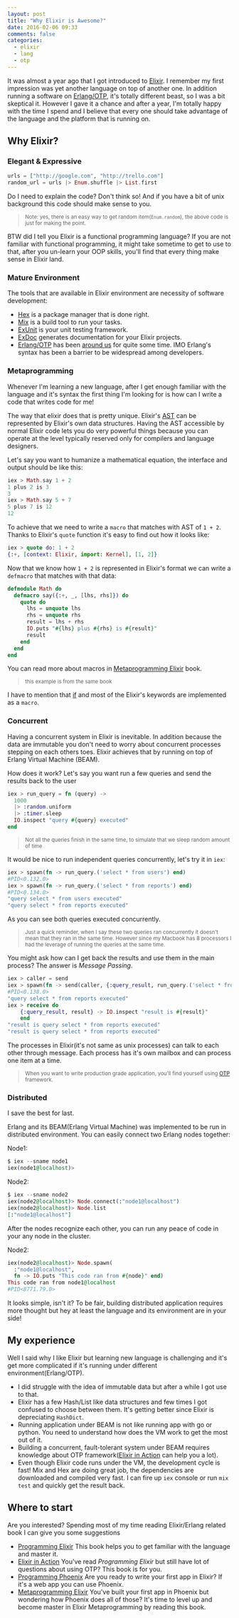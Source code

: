 ```yaml
---
layout: post
title: "Why Elixir is Awesome?"
date: 2016-02-06 09:33
comments: false
categories:
  - elixir
  - lang
  - otp
---
```


It was almost a year ago that I got introduced to [Elixir](http://elixir-lang.org).
I remember my first impression was yet another language on top of another one.
In addition running a software on [Erlang/OTP](http://www.erlang.org/), it's totally different beast,
so I was a bit skeptical it. However I gave it a chance and after a year,
I'm totally happy with the time I spend and
I believe that every one should take advantage of the language and the platform that is running on.


## Why Elixir?

<!-- more -->
### Elegant & Expressive

```elixir
urls = ["http://google.com", "http://trello.com"]
random_url = urls |> Enum.shuffle |> List.first
```

Do I need to explain the code? Don't think so!
And if you have a bit of unix background this code should make sense to you.

> <small>Note: yes, there is an easy way to get random item(`Enum.random`), the above code is just for making the point.</small>

BTW did I tell you Elixir is a functional programming language?
If you are not familiar with functional programming, it might take sometime to get to use
to that, after you un-learn your OOP skills, you'll find that every thing make sense in Elixir land.

### Mature Environment
The tools that are available in Elixir environment are necessity of software development:

* [Hex](https://hex.pm/) is a package manager that is done right.
* [Mix](http://elixir-lang.org/docs/stable/mix/Mix.html) is a build tool to run your tasks.
* [ExUnit](http://elixir-lang.org/docs/stable/ex_unit/ExUnit.html) is your unit testing framework.
* [ExDoc](https://github.com/elixir-lang/ex_doc) generates documentation for your Elixir projects.
* [Erlang/OTP](https://www.erlang.org/) has been [around us](https://www.quora.com/Which-companies-use-the-Erlang-language) for quite some time. IMO Erlang's syntax has been a barrier to be widespread among developers.


### Metaprogramming
Whenever I'm learning a new language, after I get enough familiar with the language and it's syntax the first thing
I'm looking for is how can I write a code that writes code for me!

The way that elixir does that is pretty unique. Elixir's
[AST](https://en.wikipedia.org/wiki/Abstract_syntax_tree) can be represented by Elixir's own data
structures. Having the AST accessible by normal Elixir code lets you do very powerful
things because you can operate at the level typically reserved only for compilers and language designers.

Let's say you want to humanize a mathematical equation, the interface and output should be like this:

```elixir
iex > Math.say 1 + 2
1 plus 2 is 3
3
iex > Math.say 5 + 7
5 plus 7 is 12
12
```

To achieve that we need to write a `macro` that matches with AST of `1 + 2`.
Thanks to Elixir's `quote` function it's easy to find out how it looks like:

```elixir
iex > quote do: 1 + 2
{:+, [context: Elixir, import: Kernel], [1, 2]}
```

Now that we know how `1 + 2` is represented in Elixir's format we can write a `defmacro` that
matches with that data:

```elixir
defmodule Math do
  defmacro say({:+, _, [lhs, rhs]}) do
    quote do
      lhs = unquote lhs
      rhs = unquote rhs
      result = lhs + rhs
      IO.puts "#{lhs} plus #{rhs} is #{result}"
      result
    end
  end
end
```

You can read more about macros in
[Metaprogramming Elixir](https://pragprog.com/book/cmelixir/metaprogramming-elixir) book.

> <small>this example is from the same book</small>

I have to mention that
[if](http://elixir-lang.org/docs/master/elixir/Kernel.html#if/2) and most of the Elixir's keywords
are implemented as a `macro`.

### Concurrent
Having a concurrent system in Elixir is inevitable. In addition because the data
are immutable you don't need to worry about concurrent processes stepping on each others toes.
Elixir achieves that by running on top of Erlang Virtual Machine (BEAM).

How does it work? Let's say you want run a few queries and send the results back to the user

```elixir
iex > run_query = fn (query) ->
  1000
  |> :random.uniform
  |> :timer.sleep
  IO.inspect "query #{query} executed"
end
```
> <small> Not all the queries finish in the same time, to simulate that we sleep random amount of time</small>

It would be nice to run independent queries concurrently, let's try it in `iex`:

```elixir
iex > spawn(fn -> run_query.('select * from users') end)
#PID<0.132.0>
iex > spawn(fn -> run_query.('select * from reports') end)
#PID<0.134.0>
"query select * from users executed"
"query select * from reports executed"
```

As you can see both queries executed concurrently.
> <small>Just a quick reminder, when I say these two queries ran concurrently it doesn't mean that they ran in the same time.
> However since my Macbook has 8 processors I had the leverage of running the queries at the same time.</small>

You might ask how can I get back the results and use them in the main process? The answer is *Message Passing*.

```elixir
iex > caller = send
iex > spawn(fn -> send(caller, {:query_result, run_query.('select * from reports')}) end)
#PID<0.138.0>
"query select * from reports executed"
iex > receive do
    {:query_result, result} -> IO.inspect "result is #{result}"
    end
"result is query select * from reports executed"
"result is query select * from reports executed"
```

The processes in Elixir(it's not same as unix processes) can talk to each other through message.
Each process has it's own mailbox and can process one item at a time.

> <small> When you want to write production grade application, you'll find yourself using
> [OTP](https://en.wikipedia.org/wiki/Open_Telecom_Platform) framework.</small>

### Distributed
I save the best for last.

Erlang and its BEAM(Erlang Virtual Machine) was implemented to be run in distributed environment.
You can easily connect two Erlang nodes together:

Node1:
```elixir
$ iex --sname node1
iex(node1@localhost)>
```

Node2:
```elixir
$ iex --sname node2
iex(node2@localhost)> Node.connect(:"node1@localhost")
iex(node2@localhost)> Node.list
[:"node1@localhost"]
```

After the nodes recognize each other,
you can run any peace of code in your any node in the cluster.

Node2:
```elixir
iex(node2@localhost)> Node.spawn(
  :"node1@localhost",
  fn -> IO.puts "This code ran from #{node}" end)
This code ran from node1@localhost
#PID<8771.79.0>
```

It looks simple, isn't it? To be fair, building distributed application requires
more thought but hey at least the language and its environment are in your side!

## My experience

Well I said why I like Elixir but learning new language is challenging and it's get
more complicated if it's running under different environment(Erlang/OTP).

* I did struggle with the idea of immutable data but after a while I got use to that.
* Elixir has a few Hash/List like data structures and few times I got confused to choose between them. It's getting better since Elixir is depreciating `HashDict`.
* Running application under BEAM is not like running app with go or python. You need to understand how does the VM work to get the most out of it.
* Building a concurrent, fault-tolerant system under BEAM requires knowledge about OTP framework([Elixir in Action](https://www.manning.com/books/elixir-in-action) can help you a lot).
* Even though Elixir code runs under the VM, the development cycle is fast! Mix and Hex are doing great job, the dependencies are downloaded and compiled very fast. I can fire up `iex` console or run `mix test` and quickly get the result back.

## Where to start

Are you interested? Spending most of my time reading Elixir/Erlang related book I can give you some suggestions

* [Programming Elixir](https://pragprog.com/book/elixir12/programming-elixir-1-2)
This book helps you to get familiar with the language and master it.
* [Elixir in Action](https://www.manning.com/books/elixir-in-action)
You've read _Programming Elixir_ but still have lot of questions about using OTP? This book is for you.
* [Programming Phoenix](https://pragprog.com/book/phoenix/programming-phoenix)
Are you ready to write your first app in Elixir? If it's a web app you can use Phoenix.
* [Metaprogramming Elixir](https://pragprog.com/book/cmelixir/metaprogramming-elixir)
You've built your first app in Phoenix but wondering how Phoenix does all of those? It's time to level up and become master in Elixir Metaprogramming by reading this book.

